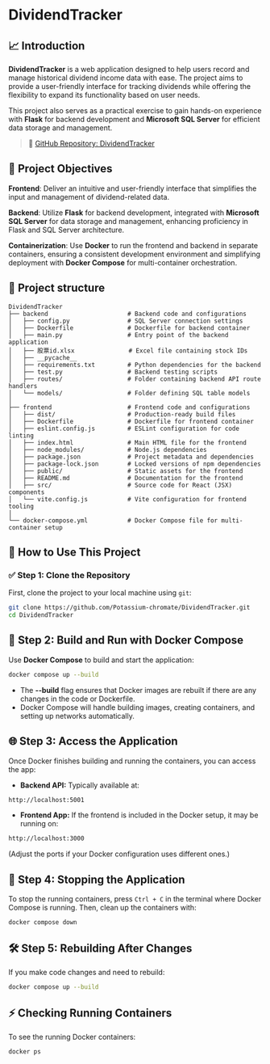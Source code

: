 # DividendTracker
## 📈 Introduction
**DividendTracker** is a web application designed to help users record and manage historical dividend income data with ease. The project aims to provide a user-friendly interface for tracking dividends while offering the flexibility to expand its functionality based on user needs.

This project also serves as a practical exercise to gain hands-on experience with **Flask** for backend development and **Microsoft SQL Server** for efficient data storage and management.

> 🔗 [GitHub Repository: DividendTracker](https://hackmd.io/@Potassium-chromate/H1f56roYkx)

## 🧭 Project Objectives
**Frontend**: Deliver an intuitive and user-friendly interface that simplifies the input and management of dividend-related data.

**Backend**: Utilize **Flask** for backend development, integrated with **Microsoft SQL Server** for data storage and management, enhancing proficiency in Flask and SQL Server architecture.

**Containerization**: Use **Docker** to run the frontend and backend in separate containers, ensuring a consistent development environment and simplifying deployment with **Docker Compose** for multi-container orchestration. 

## 📁 Project structure
```shell
DividendTracker
├── backend                      # Backend code and configurations
│   ├── config.py                # SQL Server connection settings
│   ├── Dockerfile               # Dockerfile for backend container
│   ├── main.py                  # Entry point of the backend application
│   ├── 股票id.xlsx               # Excel file containing stock IDs
│   ├── __pycache__              
│   ├── requirements.txt         # Python dependencies for the backend
│   ├── test.py                  # Backend testing scripts
│   ├── routes/                  # Folder containing backend API route handlers
│   └── models/                  # Folder defining SQL table models
│
├── frontend                     # Frontend code and configurations
│   ├── dist/                    # Production-ready build files
│   ├── Dockerfile               # Dockerfile for frontend container
│   ├── eslint.config.js         # ESLint configuration for code linting
│   ├── index.html               # Main HTML file for the frontend
│   ├── node_modules/            # Node.js dependencies
│   ├── package.json             # Project metadata and dependencies
│   ├── package-lock.json        # Locked versions of npm dependencies
│   ├── public/                  # Static assets for the frontend
│   ├── README.md                # Documentation for the frontend
│   ├── src/                     # Source code for React (JSX) components
│   └── vite.config.js           # Vite configuration for frontend tooling
│
└── docker-compose.yml           # Docker Compose file for multi-container setup
```
## 🚀 How to Use This Project

### ✅ Step 1: Clone the Repository
First, clone the project to your local machine using `git`:
```sh
git clone https://github.com/Potassium-chromate/DividendTracker.git
cd DividendTracker
```
## 🐳 Step 2: Build and Run with Docker Compose
Use **Docker Compose** to build and start the application:
```sh
docker compose up --build
```
- The **--build** flag ensures that Docker images are rebuilt if there are any changes in the code or Dockerfile.
- Docker Compose will handle building images, creating containers, and setting up networks automatically.

## 🌐 Step 3: Access the Application
Once Docker finishes building and running the containers, you can access the app:

- **Backend API:**
Typically available at:
```sh
http://localhost:5001
```
- **Frontend App:**
If the frontend is included in the Docker setup, it may be running on:
```sh
http://localhost:3000
```

(Adjust the ports if your Docker configuration uses different ones.)
## 🔄 Step 4: Stopping the Application
To stop the running containers, press `Ctrl + C` in the terminal where Docker Compose is running. Then, clean up the containers with:
```sh
docker compose down
```
## 🛠 Step 5: Rebuilding After Changes
If you make code changes and need to rebuild:
```sh
docker compose up --build
```
## ⚡ Checking Running Containers
To see the running Docker containers:
```sh
docker ps
```
